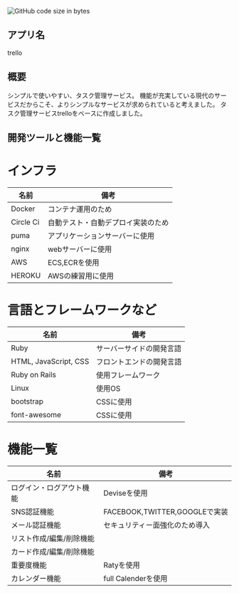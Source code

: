 ![GitHub code size in bytes](https://img.shields.io/github/languages/code-size/taikyunn/trello)

## アプリ名
trello

## 概要
シンプルで使いやすい、タスク管理サービス。
機能が充実している現代のサービスだからこそ、よりシンプルなサービスが求められていると考えました。
タスク管理サービスtrelloをベースに作成しました。

## 開発ツールと機能一覧

# インフラ
|名前       |備考                               |
|-----------|-----------------------------------|
|Docker     |コンテナ運用のため                 |
|Circle Ci  |自動テスト・自動デプロイ実装のため |
|puma       |アプリケーションサーバーに使用     |
|nginx      |webサーバーに使用                  |
|AWS        |ECS,ECRを使用                      |
|HEROKU     |AWSの練習用に使用                  |

# 言語とフレームワークなど

|名前                   |備考                     |
|-----------------------|-------------------------|
|Ruby                   |サーバーサイドの開発言語 |
|HTML, JavaScript, CSS  |フロントエンドの開発言語 |
|Ruby on Rails          |使用フレームワーク       |
|Linux                  |使用OS                   |
|bootstrap              |CSSに使用                |
|font-awesome            |CSSに使用                |

# 機能一覧
|名前                     |備考                           |
|-------------------------|-------------------------------|
|ログイン・ログアウト機能 |Deviseを使用                    |
|SNS認証機能              |FACEBOOK,TWITTER,GOOGLEで実装  |
|メール認証機能           |セキュリティー面強化のため導入 |
|リスト作成/編集/削除機能 |                               |
|カード作成/編集/削除機能 |                               |
|重要度機能               |Ratyを使用                     |
|カレンダー機能           |full Calenderを使用            |